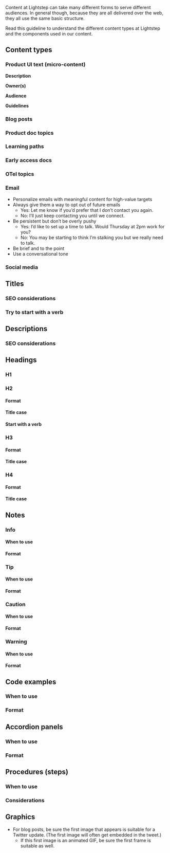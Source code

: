 
<Meta title="Content Structure" />

Content at Lightstep can take many different forms to serve different audiences. In general though, because they are all delivered over the web, they all use the same basic structure. 

Read this guideline to understand the different content types at Lightstep and the components used in our content.

## Content types

### Product UI text (micro-content)	
**Description**

**Owner(s)**

**Audience**

**Guidelines**


### Blog posts	


### Product doc topics	


### Learning paths	


### Early access docs	


### OTel topics	


### Email



*   Personalize emails with meaningful content for high-value targets
*   Always give them a way to opt out of future emails
    *   Yes: Let me know if you’d prefer that I don’t contact you again. 
    *   No: I’ll just keep contacting you until we connect.
*   Be persistent but don’t be overly pushy
    *   Yes: I’d like to set up a time to talk. Would Thursday at 2pm work for you?
    *   No: You may be starting to think I’m stalking you but we really need to talk.
*   Be brief and to the point
*   Use a conversational tone


### Social media	


## Titles		


### SEO considerations	


### Try to start with a verb	


## Descriptions		


### SEO considerations	


## Headings		


### H1	


### H2	


#### Format


#### Title case


#### Start with a verb


### H3	


#### Format


#### Title case


### H4	


#### Format


#### Title case


## Notes		


### Info	


#### When to use


#### Format


### Tip	


#### When to use


#### Format


### Caution	


#### When to use


#### Format


### Warning	


#### When to use


#### Format


## Code examples		


### When to use	


### Format	


## Accordion panels		


### When to use	


### Format	


## Procedures (steps)		


### When to use	


### Considerations	


## Graphics



*   For blog posts, be sure the first image that appears is suitable for a Twitter update. (The first image will often get embedded in the tweet.)
    *   If this first image is an animated GIF, be sure the first frame is suitable as well.
